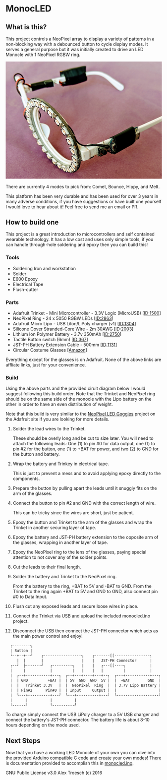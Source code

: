 # MonocLED

## What is this?

This project controls a NeoPixel array to display a variety of patterns in a
non-blocking way with a debounced button to cycle display modes. It serves a
general purpose but it was initially created to drive an LED Monocle with 1
NeoPixel RGBW ring.

![Image of the complete LED Monocle](images/monocle.jpg "LED Monocle")

There are currently 4 modes to pick from: Comet, Bounce, Hippy, and Melt.

This platform has been very durable and has been used for over 3 years in many
adverse conditions, if you have suggestions or have built one yourself I would
love to hear about it! Feel free to send me an email or PR.

## How to build one

This project is a great introduction to microcontrollers and self contained
wearable technology. It has a low cost and uses only simple tools, if you can
handle through-hole soldering and epoxy then you can build this!

### Tools
+ Soldering Iron and workstation
+ Solder
+ E600 Epoxy
+ Electrical Tape
+ Flush-cutter

### Parts
+ Adafruit Trinket - Mini Microcontroller - 3.3V Logic (MicroUSB) [[ID:1500](https://www.adafruit.com/product/1500)]
+ NeoPixel Ring - 24 x 5050 RGBW LEDs [[ID:2863](https://www.adafruit.com/product/2863)]
+ Adafruit Micro Lipo - USB LiIon/LiPoly charger (v1) [[ID:1304](https://www.adafruit.com/product/1304)]
+ Silicone Cover Stranded-Core Wire - 2m 30AWG [[ID:2003](https://www.adafruit.com/product/2003)]
+ Lithium Ion Polymer Battery - 3.7v 350mAh [[ID:2750](https://www.adafruit.com/product/2750)]
+ Tactile Button switch (6mm) [[ID:367](https://www.adafruit.com/product/367)]
+ JST-PH Battery Extension Cable - 500mm [[ID:1131](https://www.adafruit.com/product/1131)]
+ Circular Costume Glasses [[Amazon](https://www.amazon.com/gp/product/B00HT0BD0A)]

Everything except for the glasses is on Adafruit. None of the above links are
affliate links, just for your convenience.

### Build

Using the above parts and the provided ciruit diagram below I would suggest
following this build order. Note that the Trinket and NeoPixel ring should be on
the same side of the monocle with the Lipo battery on the other in order to have
an even distribution of weight.

Note that this build is very similar to the [NeoPixel LED Goggles](https://learn.adafruit.com/kaleidoscope-eyes-neopixel-led-goggles-trinket-gemma)
project on the Adafruit site if you are looking for more details.

1. Solder the lead wires to the Trinket.

   These should be overly long and be cut to size later. You will need to attach
the following leads: One (1) to pin #0 for data output, one (1) to pin #2 for
the button, one (1) to +BAT for power, and two (2) to GND for the button and
battery.

2. Wrap the battery and Trinkey in electrical tape.

   This is just to prevent a mess and to avoid applying epoxy directly to the
components.

3. Prepare the button by pulling apart the leads until it snuggly fits on the
arm of the glasses.

4. Connect the button to pin #2 and GND with the correct length of wire.

   This can be tricky since the wires are short, just be patient.

5. Epoxy the button and Trinket to the arm of the glasses and wrap the Trinket
in another securing layer of tape.

6. Epoxy the battery and JST-PH battery extension to the opposite arm of the
glasses, wrapping in another layer of tape.

7. Epoxy the NeoPixel ring to the lens of the glasses, paying special attention
to not cover any of the solder points.

8. Cut the leads to their final length.

9. Solder the battery and Trinket to the NeoPixel ring.

   From the battery to the ring, +BAT to 5V and -BAT to GND. From the Trinket to
the ring again +BAT to 5V and GND to GND, also connect pin #0 to Data Input.

10. Flush cut any exposed leads and secure loose wires in place.

11. Connect the Trinket via USB and upload the included monocled.ino project.

12. Disconnect the USB then connect the JST-PH connector which acts as the main
power control and enjoy!


```
  ┌--------┐                           
  | Button |
  └--+--+--┘    ┌-----------------┐    ┌-------[[----------------┐
     |  |       |                 |    |   JST-PH Connector      |
  ┌--┘  ├-------┘   ┌---------┐   |    |   ┌---[[----┐           |
  |     |           |         |   |    |   |         |           |
  |  ┌--+-----------+---┐  ┌--+---+----+---+--┐  ┌---+-----------+---┐
  |  | GND         +BAT |  | 5V  GND  GND  5V |  |  +BAT        GND  |
  |  |   Trinket 3.3V   |  |  NeoPixel  Ring  |  | 3.7V Lipo Battery |
  |  | Pin#2      Pin#0 |  | Input     Output |  |                   |
  |  └---+----------+---┘  └---+----------+---┘  └-------------------┘
  |      |          |          |
  └------┘          └----------┘

```

To charge simply connect the USB LiPoly charger to a 5V USB charger
and connect the battery's JST-PH connector. The battery life is about 8-10 hours
depending on the mode used.

## Next Steps

Now that you have a working LED Monocle of your own you can dive into
the provided Arduino compatible C code and create your own modes! There is
documentation provided to accomplish this in [monocled.ino](monocled.ino).

GNU Public License v3.0
Alex Troesch (c) 2016
